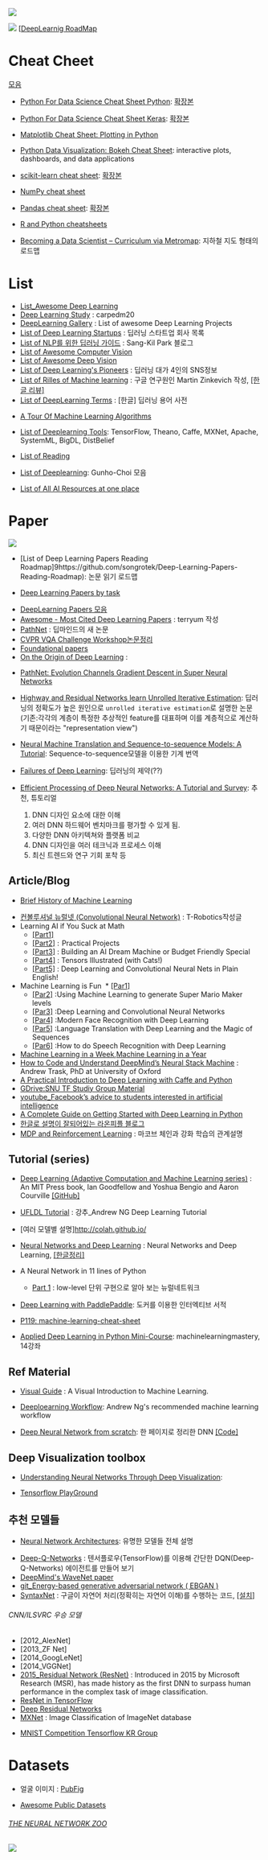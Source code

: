 ![](http://api.ning.com/files/0qR8BrPZ-VZNxGOCc9HIXhtVdu4FIxXA3BKWwtrYkXQ0nvVO1yOJKU76E4LcCd3ln-bdReqYkhipURC00JjlWMTMOr340TB9/ML87i.png)

![](https://cdn-images-1.medium.com/max/800/1*CQXIj_SEfhfeMpMgFE8XRg.jpeg)
[[DeepLearnig RoadMap](https://medium.com/intuitionmachine/the-deep-learning-roadmap-f0b4cac7009a)


# Cheat Cheet

[모음](https://tensorflow.blog/2017/01/17/scikit-learn-pandas-cheat-sheet/)

- [Python For Data Science Cheat Sheet Python](https://s3.amazonaws.com/assets.datacamp.com/blog_assets/PythonForDataScience.pdf): [확장본](https://www.datacamp.com/community/tutorials/python-data-science-cheat-sheet-basics/#gs.fYjUPWE)

- [Python For Data Science Cheat Sheet Keras](https://s3.amazonaws.com/assets.datacamp.com/blog_assets/Keras_Cheat_Sheet_Python.pdf): [확장본](https://www.datacamp.com/community/blog/scikit-learn-cheat-sheet#gs.1q4VUvg)

- [Matplotlib Cheat Sheet: Plotting in Python](https://s3.amazonaws.com/assets.datacamp.com/blog_assets/Python_Matplotlib_Cheat_Sheet.pdf)

- [Python Data Visualization: Bokeh Cheat Sheet](https://s3.amazonaws.com/assets.datacamp.com/blog_assets/Python_Bokeh_Cheat_Sheet.pdf): interactive plots, dashboards, and data applications

- [scikit-learn cheat sheet](https://s3.amazonaws.com/assets.datacamp.com/blog_assets/Scikit_Learn_Cheat_Sheet_Python.pdf):  [확장본](https://www.datacamp.com/community/blog/scikit-learn-cheat-sheet#gs.mu4S_iY)

- [NumPy cheat sheet](https://s3.amazonaws.com/assets.datacamp.com/blog_assets/Numpy_Python_Cheat_Sheet.pdf)

- [Pandas cheat sheet](https://s3.amazonaws.com/assets.datacamp.com/blog_assets/PandasPythonForDataScience.pdf): [확장본](https://www.datacamp.com/community/blog/python-pandas-cheat-sheet/#gs.P8bSWdk)

- [R and Python cheatsheets](http://www.datasciencecentral.com/profiles/blogs/r-and-python-cheatsheets)

- [Becoming a Data Scientist – Curriculum via Metromap](http://nirvacana.com/thoughts/becoming-a-data-scientist/): 지하철 지도 형태의 로드맵

# List
* [List_Awesome Deep Learning](https://github.com/ChristosChristofidis/awesome-deep-learning)
* [Deep Learning Study](https://github.com/carpedm20/deep-learning-study) : carpedm20
* [DeepLearning Gallery](http://deeplearninggallery.com) : List of awesome Deep Learning Projects
* [List of Deep Learning Startups](https://angel.co/deep-learning-2) : 딥러닝 스타트업 회사 목록
* [List of NLP를 위한 딥러닝 가이드](http://docs.likejazz.com/deep-learning-for-nlp/) : Sang-Kil Park 블로그
* [List of Awesome Computer Vision](https://github.com/jbhuang0604/awesome-computer-vision)
* [List of Awesome Deep Vision](https://github.com/kjw0612/awesome-deep-vision#image-generation)
* [List of Deep Learning's Pioneers](https://github.com/leehaesung/DeepLearningPioneers/wiki) : 딥러닝 대가 4인의 SNS정보
* [List of Rilles of Machine learning](http://martin.zinkevich.org/rules_of_ml/rules_of_ml.pdf) : 구글 연구원인 Martin Zinkevich 작성, [[한글 리뷰]](https://tensorflow.blog/2017/01/19/rules-of-ml-best-practice-for-ml-from-google/)
* [List of DeepLearning Terms](https://github.com/tgjeon/Keras-Tutorials/blob/master/DeepLearningGlossary.md) : [한글] 딥러닝 용어 사전
- [A Tour Of Machine Learning Algorithms](https://topdata.news/a-tour-of-machine-learning-algorithms-analytics-machinelearning-rt/)
- [List of Deeplearning Tools](http://www.datasciencecentral.com/profiles/blogs/deep-learning-resource-matrix): TensorFlow,
Theano, Caffe, MXNet, Apache, SystemML, BigDL, DistBelief
- [List of Reading](http://deeplearning.net/reading-list/)
- [List of Deeplearning](https://github.com/GunhoChoi/Deep_Learning_Collection): Gunho-Choi 모음

- [List of All AI Resources at one place](http://aimedicines.com/2017/03/17/all-ai-resources-at-one-place/)

# Paper
![](http://andrewyuan.github.io/img/DeepLearning.png)

- [List of Deep Learning Papers Reading Roadmap]9https://github.com/songrotek/Deep-Learning-Papers-Reading-Roadmap): 논문 읽기 로드맵

- [Deep Learning Papers by task](https://github.com/sbrugman/deep-learning-papers)

* [DeepLearning Papers 모음](https://github.com/HFTrader/DeepLearningBook/blob/master/DeepLearningPapers.md)
* [Awesome - Most Cited Deep Learning Papers](https://github.com/terryum/awesome-deep-learning-papers) : terryum 작성
* [PathNet](https://medium.com/@thoszymkowiak/deepmind-just-published-a-mind-blowing-paper-pathnet-f72b1ed38d46#.8rtiwsrib) : 딥마인드의 새 논문
* [CVPR VQA Challenge Workshop논문정리](http://fbsight.com/t/vqa-challenge/2992)
* [Foundational papers](http://deeplearning.net/reading-list/)
* [On the Origin of Deep Learning](https://arxiv.org/abs/1702.07800) :
- [PathNet: Evolution Channels Gradient Descent in Super
Neural Networks](https://arxiv.org/pdf/1701.08734.pdf)
- [Highway and Residual Networks learn Unrolled Iterative Estimation](https://arxiv.org/abs/1612.07771): 딥러닝의 정확도가 높은 원인으로 `unrolled iterative estimation`로 설명한 논문 (기존:각각의 계층이 특정한 추상적인 feature를 대표하며 이를 계층적으로 계산하기 때문이라는 "representation view")
- [Neural Machine Translation and Sequence-to-sequence Models:
A Tutorial](https://arxiv.org/pdf/1703.01619.pdf): Sequence-to-sequence모델을 이용한 기계 번역

- [Failures of Deep Learning](https://arxiv.org/abs/1703.07950): 딥러닝의 제약(??)

- [Efficient Processing of Deep Neural Networks: A Tutorial and Survey](https://arxiv.org/abs/1703.09039): 추천, 튜토리얼
  1. DNN 디자인 요소에 대한 이해
  2. 여러 DNN 하드웨어 벤치마크를 평가할 수 있게 됨.
  3. 다양한 DNN 아키텍쳐와 플랫폼 비교
  4. DNN 디자인을 여러 테크닉과 프로세스 이해
  5. 최신 트렌드와 연구 기회 포착 등


## Article/Blog

- [Brief History of Machine Learning](https://chatbotnewsdaily.com/since-the-initial-standpoint-of-science-technology-and-ai-scientists-following-blaise-pascal-and-804ac13d8151)


* [컨볼루셔널 뉴럴넷 (Convolutional Neural Network)](http://t-robotics.blogspot.com/2016/05/convolutional-neural-network_31.html#.WJ91SyErJGo) : T-Robotics작성글
* Learning AI if You Suck at Math
  * [[Part1]](https://hackernoon.com/learning-ai-if-you-suck-at-math-8bdfb4b79037#.s2srfodi4)
  * [[Part2]](https://hackernoon.com/learning-ai-if-you-suck-at-math-part-two-practical-projects-47d7a1e4e21f#.njjbo3ysc) :  Practical Projects
  * [[Part3]](https://hackernoon.com/learning-ai-if-you-suck-at-math-p3-building-an-ai-dream-machine-or-budget-friendly-special-d5a3023140ef#.vjauxxrty) : Building an AI Dream Machine or Budget Friendly Special
  * [[Part4]](https://hackernoon.com/learning-ai-if-you-suck-at-math-p4-tensors-illustrated-with-cats-27f0002c9b32#.4vzggiamn) : Tensors Illustrated (with Cats!)
  * [[Part5]](https://hackernoon.com/learning-ai-if-you-suck-at-math-p5-deep-learning-and-convolutional-neural-nets-in-plain-english-cda79679bbe3#.ax5ylpyod) : Deep Learning and Convolutional Neural Nets in Plain English!
* Machine Learning is Fun
  * [[Par1]](https://medium.com/@ageitgey/machine-learning-is-fun-80ea3ec3c471#.pd23g5ykm)
  * [[Par2]](https://medium.com/@ageitgey/machine-learning-is-fun-part-2-a26a10b68df3#.n0fg59ij1) :Using Machine Learning to generate Super Mario Maker levels
  * [[Par3]](https://medium.com/@ageitgey/machine-learning-is-fun-part-3-deep-learning-and-convolutional-neural-networks-f40359318721#.fi3di8y0s) :Deep Learning and Convolutional Neural Networks
  * [[Par4]](https://medium.com/@ageitgey/machine-learning-is-fun-part-4-modern-face-recognition-with-deep-learning-c3cffc121d78#.56gzs0x07) :Modern Face Recognition with Deep Learning
  * [[Par5]](https://medium.com/@ageitgey/machine-learning-is-fun-part-5-language-translation-with-deep-learning-and-the-magic-of-sequences-2ace0acca0aa#.hu9fkolqq) :Language Translation with Deep Learning and the Magic of Sequences
  * [[Par6]](https://medium.com/@ageitgey/machine-learning-is-fun-part-6-how-to-do-speech-recognition-with-deep-learning-28293c162f7a#.msixc7uwe) :How to do Speech Recognition with Deep Learning
* [Machine Learning in a Week](https://medium.com/learning-new-stuff/machine-learning-in-a-week-a0da25d59850#.wb3ww4l2c),[Machine Learning in a Year](https://medium.com/learning-new-stuff/machine-learning-in-a-year-cdb0b0ebd29c#.2slna3lqv)
* [How to Code and Understand DeepMind’s Neural Stack Machine](https://iamtrask.github.io/2016/02/25/deepminds-neural-stack-machine/?rd=2?utm_source=mybridge&utm_medium=blog&utm_campaign=read_more) : Andrew Trask, PhD at University of Oxford
* [A Practical Introduction to Deep Learning with Caffe and Python](http://adilmoujahid.com/posts/2016/06/introduction-deep-learning-python-caffe/)
* [GDrive:SNU TF Studiy Group Material](https://drive.google.com/drive/folders/0B8z5oUpB2DysbFNEOWxfVDh5VW8?usp=sharing)
* [youtube_Facebook’s advice to students interested in artificial intelligence](https://techcrunch.com/2016/12/01/facebooks-advice-to-students-interested-in-artificial-intelligence/)
* [A Complete Guide on Getting Started with Deep Learning in Python](https://www.analyticsvidhya.com/blog/2016/08/deep-learning-path/)
* [한글로 설명이 잘되어있는 라온피플 블로그](http://laonple.blog.me/220463627091)
* [MDP and Reinforcement Learning](https://papoudakis.github.io/announcements/mdp-rl/?utm_content=buffer68602&utm_medium=social&utm_source=twitter.com&utm_campaign=buffer) : 마코브 체인과 강화 학습의 관계설명






## Tutorial (series)
* [Deep Learning (Adaptive Computation and Machine Learning series)](https://www.deeplearningbook.org/) :  An MIT Press book, Ian Goodfellow and Yoshua Bengio and Aaron Courville [[GitHub]](https://github.com/HFTrader/DeepLearningBook)

* [UFLDL Tutorial](http://ufldl.stanford.edu/tutorial/) : 강추_Andrew NG Deep Learning Tutorial

* [여러 모델별 설명]http://colah.github.io/

* [Neural Networks and Deep Learning](http://neuralnetworksanddeeplearning.com/) : Neural Networks and Deep Learning, [[한글정리]](https://www.facebook.com/groups/TensorFlowKR/permalink/451098461897884/)

* A Neural Network in 11 lines of Python
  * [Part 1](http://iamtrask.github.io/2015/07/12/basic-python-network/) : low-level 단위 구현으로 알아 보는 뉴럴네트워크
- [Deep Learning with PaddlePaddle](https://github.com/PaddlePaddle/book/blob/develop/README.en.md): 도커를 이용한 인터엑티브 서적

- [P119: machine-learning-cheat-sheet](https://github.com/soulmachine/machine-learning-cheat-sheet/blob/master/machine-learning-cheat-sheet.pdf)

* [Applied Deep Learning in Python Mini-Course](http://machinelearningmastery.com/applied-deep-learning-in-python-mini-course/): machinelearningmastery, 14강좌


## Ref Material
* [Visual Guide](http://www.r2d3.us/visual-intro-to-machine-learning-part-1?utm_source=mybridge&utm_medium=blog&utm_campaign=read_more) : A Visual Introduction to Machine Learning.
- [Deeploearning Workflow](https://github.com/adioshun/DeepLearningProjectWorkflow): Andrew Ng's recommended machine learning workflow

- [Deep Neural Network from scratch](https://matrices.io/deep-neural-network-from-scratch/): 한 페이지로 정리한 DNN [[Code]](https://github.com/theflofly/dnn_from_scratch_py)


## Deep Visualization toolbox
- [Understanding Neural Networks Through Deep Visualization](http://yosinski.com/deepvis):

- [Tensorflow PlayGround](http://playground.tensorflow.org)

## 추천 모델들
- [Neural Network Architectures](https://medium.com/towards-data-science/neural-network-architectures-156e5bad51ba): 유명한 모델들 전체 설명
* [Deep-Q-Networks](http://solarisailab.com/archives/486?ckattempt=1) : 텐서플로우(TensorFlow)를 이용해 간단한 DQN(Deep-Q-Networks) 에이전트를 만들어 보기
* [DeepMind's WaveNet paper](https://github.com/ibab/tensorflow-wavenet)
* [git_Energy-based generative adversarial network ( EBGAN )](https://github.com/buriburisuri/ebgan)
* [SyntaxNet](http://cpuu.postype.com/post/166917/) : 구글이 자연어 처리(정확히는 자연어 이해)를 수행하는 코드, [[설치]](http://cpuu.postype.com/post/197684/)



###### CNN/ILSVRC 우승 모델
* [2012_AlexNet]
* [2013_ZF Net]
* [2014_GoogLeNet]
* [2014_VGGNet]
* [2015_Residual Network (ResNet)](http://arxiv.org/pdf/1502.01852v1.pdf) : Introduced in 2015 by Microsoft Research (MSR), has made history as the first DNN to surpass human performance in the complex task of image classification.
 * [ResNet in TensorFlow](https://github.com/ry/tensorflow-resnet)
 * [Deep Residual Networks](https://github.com/KaimingHe/deep-residual-networks)
* [MXNet](https://github.com/Azure/Cortana-Intelligence-Gallery-Content/tree/master/Tutorials/Training-ResNet-on-ImageNet-with-MRS-and-GPU-VMs) : Image Classification of ImageNet database

- [MNIST Competition Tensorflow KR Group](https://github.com/kkweon/mnist-competition)


# Datasets
- 얼굴 이미지 : [PubFig](http://www.cs.columbia.edu/CAVE/databases/pubfig/)

- [Awesome Public Datasets](https://github.com/caesar0301/awesome-public-datasets)

###### [THE NEURAL NETWORK ZOO](http://www.asimovinstitute.org/neural-network-zoo/)
![](https://qph.ec.quoracdn.net/main-qimg-7cf7b440214805b55069d5a676312145-p)
